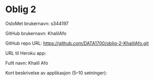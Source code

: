 Oblig 2
=======
OsloMet brukernavn: s344197

GitHub brukernavn: KhalilAfo

GitHub repo URL: https://github.com/DATA1700/oblig-2-KhalilAfo.git

URL til Heroku app:

Fullt navn: Khalil Afo

Kort beskrivelse av applikasjon (5–10 setninger):
